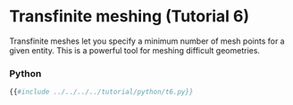 # Transfinite meshing (Tutorial 6)

Transfinite meshes let you specify a minimum number of mesh points for a given entity.
This is a powerful tool for meshing difficult geometries. 

### Python
```python
{{#include ../../../../tutorial/python/t6.py}}
```
